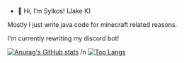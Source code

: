 - 👋 Hi, I’m Sylkos! (Jake K)

Mostly I just write java code for minecraft related reasons.

I'm currently rewriting my discord bot!

[![Anurag's GitHub stats](https://github-readme-stats.vercel.app/api?username=Sylk0s&count_private=true&show_icons=true&theme=radical)](https://github.com/anuraghazra/github-readme-stats)
/n
[![Top Langs](https://github-readme-stats.vercel.app/api/top-langs/?username=Sylk0s&show_icons=true&theme=radical)](https://github.com/anuraghazra/github-readme-stats)

<!---
Sylk0s/Sylk0s is a ✨ special ✨ repository because its `README.md` (this file) appears on your GitHub profile.
You can click the Preview link to take a look at your changes.
--->
